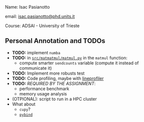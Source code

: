 Name: Isac Pasianotto

email: isac.pasianotto@phd.units.it

Course: ADSAI - University of Trieste

## Personal Annotation and TODOs

- **TODO:** implement `numba`
- **TODO:** in [`src/matmatmul/matmul.py`](./src/matmatmul/matmul.py) in the `matmul` function:
  - compute smarter `sendcounts` variable (compute it instead of communicate it)
- **TODO:** Implement more robusts test
- **TODO:** Code profiling, maybe with [lineprofiler](https://github.com/pyutils/line_profiler/)
- **TODO:** *REQUIRED BY THE ASSIGNMENT*:
  - performance benchmark
  - memory usage analysis
- (OTPIONAL): script to run in a HPC cluster
- What about
  - `cupy`?
  - [`pybind`](https://github.com/pybind/pybind11)
